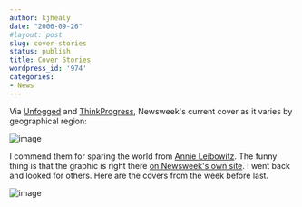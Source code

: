 ```yaml
---
author: kjhealy
date: "2006-09-26"
#layout: post
slug: cover-stories
status: publish
title: Cover Stories
wordpress_id: '974'
categories:
- News
---
```


Via [Unfogged](http://www.unfogged.com) and [ThinkProgress](http://thinkprogress.org/2006/09/25/newsweeks-latest-cover-by-geographical-region/), Newsweek's current cover as it varies by geographical region:

![image](http://www.kieranhealy.org/files/misc/nwcovers.jpg)

I commend them for sparing the world from [Annie Leibowitz](http://www.msnbc.msn.com/id/14964292/site/newsweek/). The funny thing is that the graphic is right there [on Newsweek's own site](http://www.msnbc.msn.com/id/3037881/site/newsweek/). I went back and looked for others. Here are the covers from the week before last.

![image](http://www.kieranhealy.org/files/misc/nwcovers2.jpg)
